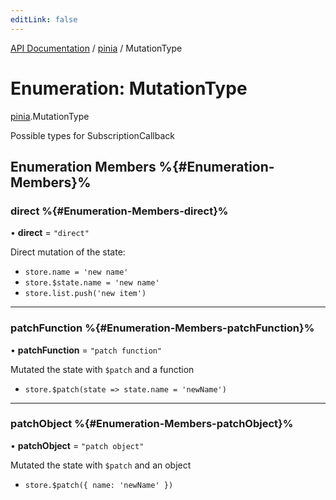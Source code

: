 ```yaml
---
editLink: false
---
```


[API Documentation](../index.md) / [pinia](../modules/pinia.md) / MutationType

# Enumeration: MutationType

[pinia](../modules/pinia.md).MutationType

Possible types for SubscriptionCallback

## Enumeration Members %{#Enumeration-Members}%

### direct %{#Enumeration-Members-direct}%

• **direct** = ``"direct"``

Direct mutation of the state:

- `store.name = 'new name'`
- `store.$state.name = 'new name'`
- `store.list.push('new item')`

___

### patchFunction %{#Enumeration-Members-patchFunction}%

• **patchFunction** = ``"patch function"``

Mutated the state with `$patch` and a function

- `store.$patch(state => state.name = 'newName')`

___

### patchObject %{#Enumeration-Members-patchObject}%

• **patchObject** = ``"patch object"``

Mutated the state with `$patch` and an object

- `store.$patch({ name: 'newName' })`
